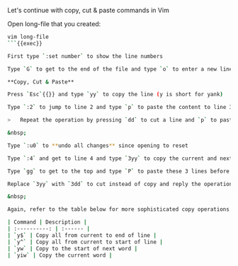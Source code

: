 Let's continue with copy, cut & paste commands in Vim

Open long-file that you created:

```bash
vim long-file
```{{exec}}

First type `:set number` to show the line numbers

Type `G` to get to the end of the file and type `o` to enter a new line by switching to Insert mode and write some text

**Copy, Cut & Paste**

Press `Esc`{{}} and type `yy` to copy the line (y is short for yank)

Type `:2` to jump to line 2 and type `p` to paste the content to line 3

>   Repeat the operation by pressing `dd` to cut a line and `p` to paste the content

&nbsp;

Type `:u0` to **undo all changes** since opening to reset

Type `:4` and get to line 4 and type `3yy` to copy the current and next 2 lines

Type `gg` to get to the top and type `P` to paste these 3 lines before the cursor

Replace `3yy` with `3dd` to cut instead of copy and reply the operation if you wish

&nbsp;

Again, refer to the table below for more sophisticated copy operations in Vim

| Command | Description |
| :----------: | :------ |
| `y$` | Copy all from current to end of line |
| `y^` | Copy all from current to start of line |
| `yw` | Copy to the start of next word |
| `yiw` | Copy the current word |